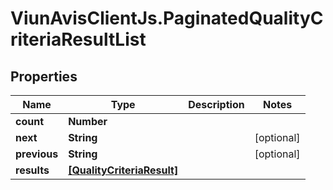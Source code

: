 # ViunAvisClientJs.PaginatedQualityCriteriaResultList

## Properties

| Name         | Type                                                    | Description | Notes      |
| ------------ | ------------------------------------------------------- | ----------- | ---------- |
| **count**    | **Number**                                              |             |
| **next**     | **String**                                              |             | [optional] |
| **previous** | **String**                                              |             | [optional] |
| **results**  | [**[QualityCriteriaResult]**](QualityCriteriaResult.md) |             |
